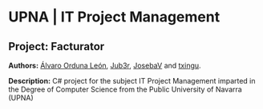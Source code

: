 # UPNA | IT Project Management
## Project: Facturator

__Authors:__ [Álvaro Orduna León](https://github.com/AlvaroOrduna), [Jub3r](https://github.com/Jub3r), [JosebaV](https://github.com/JosebaV) and [txingu](https://github.com/txingu).

__Description:__ C# project for the subject IT Project Management imparted in the Degree of Computer Science from the Public University of Navarra (UPNA)
